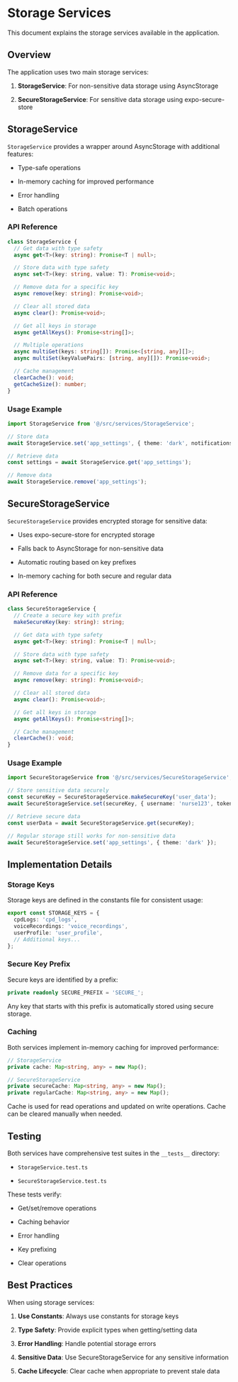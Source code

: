 # Storage Services

This document explains the storage services available in the application.

## Overview

The application uses two main storage services:

1. **StorageService**: For non-sensitive data storage using AsyncStorage

2. **SecureStorageService**: For sensitive data storage using expo-secure-store

## StorageService

`StorageService` provides a wrapper around AsyncStorage with additional features:

- Type-safe operations

- In-memory caching for improved performance

- Error handling

- Batch operations

### API Reference


```typescript
class StorageService {
  // Get data with type safety
  async get<T>(key: string): Promise<T | null>;

  // Store data with type safety
  async set<T>(key: string, value: T): Promise<void>;

  // Remove data for a specific key
  async remove(key: string): Promise<void>;

  // Clear all stored data
  async clear(): Promise<void>;

  // Get all keys in storage
  async getAllKeys(): Promise<string[]>;

  // Multiple operations
  async multiGet(keys: string[]): Promise<[string, any][]>;
  async multiSet(keyValuePairs: [string, any][]): Promise<void>;

  // Cache management
  clearCache(): void;
  getCacheSize(): number;
}

```


### Usage Example


```typescript
import StorageService from '@/src/services/StorageService';

// Store data
await StorageService.set('app_settings', { theme: 'dark', notifications: true });

// Retrieve data
const settings = await StorageService.get('app_settings');

// Remove data
await StorageService.remove('app_settings');

```


## SecureStorageService

`SecureStorageService` provides encrypted storage for sensitive data:

- Uses expo-secure-store for encrypted storage

- Falls back to AsyncStorage for non-sensitive data

- Automatic routing based on key prefixes

- In-memory caching for both secure and regular data

### API Reference


```typescript
class SecureStorageService {
  // Create a secure key with prefix
  makeSecureKey(key: string): string;

  // Get data with type safety
  async get<T>(key: string): Promise<T | null>;

  // Store data with type safety
  async set<T>(key: string, value: T): Promise<void>;

  // Remove data for a specific key
  async remove(key: string): Promise<void>;

  // Clear all stored data
  async clear(): Promise<void>;

  // Get all keys in storage
  async getAllKeys(): Promise<string[]>;

  // Cache management
  clearCache(): void;
}

```


### Usage Example


```typescript
import SecureStorageService from '@/src/services/SecureStorageService';

// Store sensitive data securely
const secureKey = SecureStorageService.makeSecureKey('user_data');
await SecureStorageService.set(secureKey, { username: 'nurse123', token: 'abc123' });

// Retrieve secure data
const userData = await SecureStorageService.get(secureKey);

// Regular storage still works for non-sensitive data
await SecureStorageService.set('app_settings', { theme: 'dark' });

```


## Implementation Details

### Storage Keys

Storage keys are defined in the constants file for consistent usage:


```typescript
export const STORAGE_KEYS = {
  cpdLogs: 'cpd_logs',
  voiceRecordings: 'voice_recordings',
  userProfile: 'user_profile',
  // Additional keys...
};

```


### Secure Key Prefix

Secure keys are identified by a prefix:


```typescript
private readonly SECURE_PREFIX = 'SECURE_';

```


Any key that starts with this prefix is automatically stored using secure storage.

### Caching

Both services implement in-memory caching for improved performance:


```typescript
// StorageService
private cache: Map<string, any> = new Map();

// SecureStorageService
private secureCache: Map<string, any> = new Map();
private regularCache: Map<string, any> = new Map();

```


Cache is used for read operations and updated on write operations. Cache can be cleared manually when needed.

## Testing

Both services have comprehensive test suites in the `__tests__` directory:

- `StorageService.test.ts`

- `SecureStorageService.test.ts`

These tests verify:

- Get/set/remove operations

- Caching behavior

- Error handling

- Key prefixing

- Clear operations

## Best Practices

When using storage services:

1. **Use Constants**: Always use constants for storage keys

2. **Type Safety**: Provide explicit types when getting/setting data

3. **Error Handling**: Handle potential storage errors

4. **Sensitive Data**: Use SecureStorageService for any sensitive information

5. **Cache Lifecycle**: Clear cache when appropriate to prevent stale data
